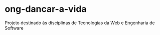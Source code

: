 # ong-dancar-a-vida
Projeto destinado às disciplinas de Tecnologias da Web e Engenharia de Software
